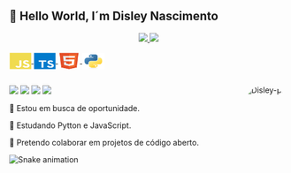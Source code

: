 ## 👋 Hello World, I´m Disley Nascimento
<div align="center">
  <a href="https://github.com/dislley">
  <img height="130em" src="https://github-readme-stats.vercel.app/api?username=dislley&show_icons=true&theme=dark&include_all_commits=true&count_private=true"/>
  <img height="130em" src="https://github-readme-stats.vercel.app/api/top-langs/?username=dislley&layout=compact&langs_count=7&theme=dark"/>
</div>
<div style="display: inline_block"><br>
  <img align="center" alt="Disley-Js" height="30" width="40" src="https://raw.githubusercontent.com/devicons/devicon/master/icons/javascript/javascript-plain.svg">
  <img align="center" alt="Disley-Ts" height="30" width="40" src="https://raw.githubusercontent.com/devicons/devicon/master/icons/typescript/typescript-plain.svg">
  <img align="center" alt="Disley-HTML" height="30" width="40" src="https://raw.githubusercontent.com/devicons/devicon/master/icons/html5/html5-original.svg">
  <img align="center" alt="Disley-Python" height="30" width="40" src="https://raw.githubusercontent.com/devicons/devicon/master/icons/python/python-original.svg">
</div>
  
  ##
   <img align="right" alt="Disley-pic" height="150" style="border-radius:50px;" src="https://cdn.discordapp.com/attachments/870723682757140520/917229353115484220/unknown.png">

<div> 
  <a href="https://www.youtube.com/channel/UCI4E4as5ILf7N-YbY_UxFzA/featured" target="_blank"><img src="https://img.shields.io/badge/YouTube-FF0000?style=for-the-badge&logo=youtube&logoColor=white" target="_blank"></a>
  <a href="https://www.instagram.com/disleynunes/" target="_blank"><img src="https://img.shields.io/badge/-Instagram-%23E4405F?style=for-the-badge&logo=instagram&logoColor=white" target="_blank"></a>
 <a href="https://discord.gg/Disley#8333" target="_blank"><img src="https://img.shields.io/badge/Discord-7289DA?style=for-the-badge&logo=discord&logoColor=white" target="_blank"></a> 
  <a href="https://www.linkedin.com/in/disley-nascimento" target="_blank"><img src="https://img.shields.io/badge/-LinkedIn-%230077B5?style=for-the-badge&logo=linkedin&logoColor=white" target="_blank"></a> 
</div>
  
<div>
  
🔭 Estou em busca de oportunidade.

🌱 Estudando Pytton e JavaScript.

👯 Pretendo colaborar em projetos de código aberto.
  
  ![Snake animation](https://github.com/dislley/dislley/blob/output/github-contribution-grid-snake.svg)
 
</div>
